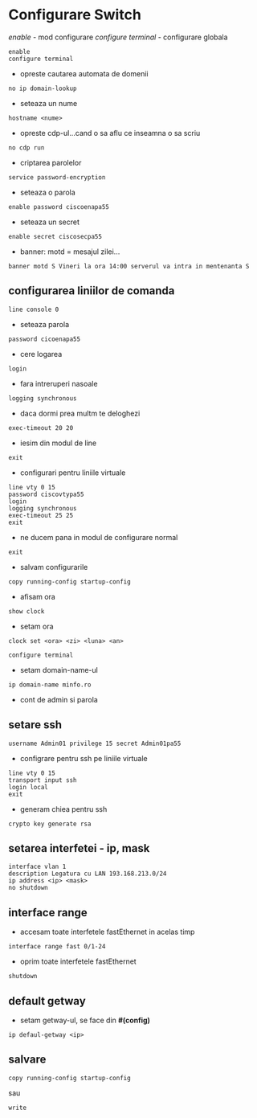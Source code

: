 # Configurare Switch

*enable* - mod configurare
*configure terminal* - configurare globala

```
enable
configure terminal
```
* opreste cautarea automata de domenii

`no ip domain-lookup`

* seteaza un nume

`hostname <nume>`

* opreste cdp-ul...cand o sa aflu ce inseamna o sa scriu

`no cdp run`

* criptarea parolelor

`service password-encryption`

* seteaza o parola

`enable password ciscoenapa55`

* seteaza un secret

`enable secret ciscosecpa55`

* banner: motd = mesajul zilei...

`banner motd S Vineri la ora 14:00 serverul va intra in mentenanta S`

## configurarea liniilor de comanda

`line console 0`

* seteaza parola

`password cicoenapa55`

* cere logarea

`login`

* fara intreruperi nasoale

`logging synchronous`

* daca dormi prea multm te deloghezi

`exec-timeout 20 20`

* iesim din modul de line

`exit`

* configurari pentru liniile virtuale

```
line vty 0 15
password ciscovtypa55
login
logging synchronous
exec-timeout 25 25
exit
```

* ne ducem pana in modul de configurare normal

`exit`

* salvam configurarile

`copy running-config startup-config`

* afisam ora

`show clock`

* setam ora

`clock set <ora> <zi> <luna> <an>`

`configure terminal`

* setam domain-name-ul

`ip domain-name minfo.ro`

* cont de admin si parola

## setare ssh

`username Admin01 privilege 15 secret Admin01pa55`

* configrare pentru ssh pe liniile virtuale

```
line vty 0 15
transport input ssh
login local
exit
```

* generam chiea pentru ssh

`crypto key generate rsa`

## setarea interfetei - ip, mask
```
interface vlan 1
description Legatura cu LAN 193.168.213.0/24
ip address <ip> <mask>
no shutdown
```

## interface range

* accesam toate interfetele fastEthernet in acelas timp

`interface range fast 0/1-24`

* oprim toate interfetele fastEthernet

`shutdown`

## default getway

* setam getway-ul, se face din **#(config)**

`ip defaul-getway <ip>`

## salvare

`copy running-config startup-config`

sau

`write`
